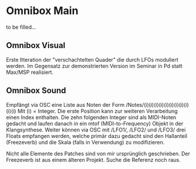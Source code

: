 # Omnibox Main
to be filled...

## Omnibox Visual
Erste Itteration der "verschachtelten Quader" die durch LFOs moduliert werden.
Im Gegensatz zur demonstrierten Version im Seminar in Pd statt Max/MSP realisiert.

## Omnibox Sound
Empfängt via OSC eine Liste aus Noten der Form /Notes/(i)(i)(i)(i)(i)(i)(i)(i)(i)(i)(i)
Mit (i) = Integer.
Die erste Position kann zur weiteren Verarbeitung einen Index enthalten. Die zehn folgenden Integer sind als MIDI-Noten gedacht und laufen danach in ein mtof (MIDI-to-Frequency) Objekt in der Klangsynthese.
Weiter können via OSC mit /LFO1/, /LFO2/ und /LFO3/ drei Floats empfangen werden, welche primär dazu gedacht sind den Hallanteil (Freezeverb) und die Skala (falls in Verwendung) zu modifizieren.

Nicht alle Elemente des Patches sind von mir ursprünglich geschrieben. Der Freezeverb ist aus einem älteren Projekt. Suche die Referenz noch raus.
